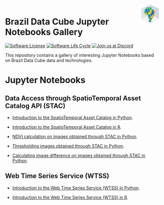 <img src="./img/logo-bdc.png" align="right" width="64" />

# Brazil Data Cube Jupyter Notebooks Gallery


<!-- badges: start -->

[![Software License](https://img.shields.io/badge/license-MIT-green)](https://github.com/brazil-data-cube/jupyter-gallery/blob/master/LICENSE)
[![Software Life Cycle](https://img.shields.io/badge/lifecycle-maturing-blue.svg)](https://www.tidyverse.org/lifecycle/#maturing)
[![Join us at Discord](https://img.shields.io/discord/689541907621085198?logo=discord&logoColor=ffffff&color=7389D8)](https://discord.com/channels/689541907621085198#)

<!-- badges: end -->

This repository contains a gallery of interesting Jupyter Notebooks based on Brazil Data Cube data and technologies.


# Jupyter Notebooks


## Data Access through SpatioTemporal Asset Catalog API (STAC)

- [Introduction to the SpatioTemporal Asset Catalog in Python](https://github.com/brazil-data-cube/jupyter-gallery/blob/master/Python/stac/stac-introduction.ipynb).

- [Introduction to the SpatioTemporal Asset Catalog in R](https://github.com/brazil-data-cube/jupyter-gallery/blob/master/R/stac/stac-introduction.ipynb).

- [NDVI calculation on images obtained through STAC in Python](https://github.com/brazil-data-cube/jupyter-gallery/blob/master/Python/stac/stac-ndvi-calculation.ipynb).

- [Thresholding images obtained through STAC in Python](https://github.com/brazil-data-cube/jupyter-gallery/blob/master/Python/stac/stac-image-threshold.ipynb).

- [Calculating image difference on images obtained through STAC in Python](https://github.com/brazil-data-cube/jupyter-gallery/blob/master/Python/stac/stac-image-difference.ipynb).


## Web Time Series Service (WTSS)

- [Introduction to the Web Time Series Service (WTSS) in Python](https://github.com/brazil-data-cube/jupyter-gallery/blob/master/Python/wtss/wtss-introduction.ipynb).

- [Introduction to the Web Time Series Service (WTSS) in R](https://github.com/brazil-data-cube/jupyter-gallery/blob/master/R/wtss/wtss-introduction.ipynb).

